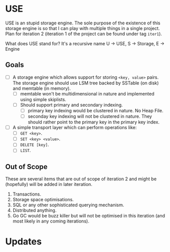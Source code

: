 # USE

USE is an stupid storage engine. The sole purpose of the existence of this storage engine is so that I can play with multiple things in a single project. Plan for iteration 2 (iteration 1 of the project can be found under tag `iter1`).

What does USE stand for? It's a recursive name U -> USE, S -> Storage, E -> Engine
## Goals
- [ ] A storage engine which allows support for storing `<key, value>` pairs. The storage engine should use LSM tree backed by SSTable (on disk) and memtable (in memory).
  - [ ] memtable won't be multidimensional in nature and implemented using simple skiplists.
  - [ ] Should support primary and secondary indexing.
	- [ ] primary key indexing would be clustered in nature. No Heap File.
	- [ ] seconday key indexing will not be clustered in nature. They should rather point to the primary key in the primary key index.
- [ ] A simple transport layer which can perform operations like:
  - [ ] `GET <key>`.
  - [ ] `SET <key> <value>`.
  - [ ] `DELETE [key]`.
  - [ ] `LIST`.

## Out of Scope
These are several items that are out of scope of iteration 2 and might be (hopefully) will be added in later iteration.
1. Transactions.
2. Storage space optimisations.
3. SQL or any other sophisticated querying mechanism.
4. Distributed anything.
5. Go GC would be buzz killer but will not be optimised in this iteration (and most likely in any coming iterations).

# Updates
